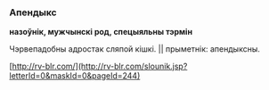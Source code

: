 ### Апендыкс
**назоўнік, мужчынскі род, спецыяльны тэрмін**

Чэрвепадобны адростак сляпой кішкі. || прыметнік: апендыксны.

<a rel="author">[http://rv-blr.com/](http://rv-blr.com/slounik.jsp?letterId=0&maskId=0&pageId=244)</a>
